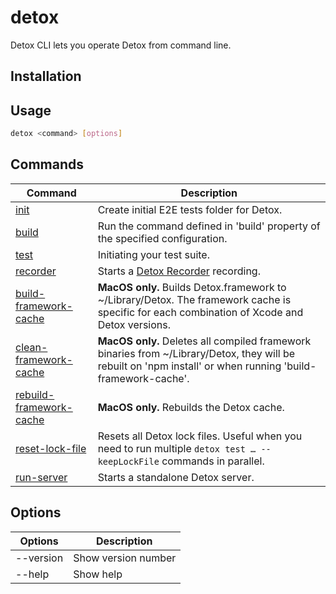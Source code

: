 # detox

Detox CLI lets you operate Detox from command line.

## Installation

## Usage

```bash
detox <command> [options]
```

## Commands

| Command                   | Description                                                                                                                                                   |
| ------------------------- | ------------------------------------------------------------------------------------------------------------------------------------------------------------- |
| [init]                    | Create initial E2E tests folder for Detox.                                                                                                                    |
| [build]                   | Run the command defined in 'build' property of the specified configuration.                                                                                   |
| [test]                    | Initiating your test suite.                                                                                                                                   |
| [recorder]                | Starts a [Detox Recorder](https://github.com/wix/DetoxRecorder) recording.                                                                                    |
| [build-framework-cache]   | **MacOS only.** Builds Detox.framework to \~/Library/Detox. The framework cache is specific for each combination of Xcode and Detox versions.                 |
| [clean-framework-cache]   | **MacOS only.** Deletes all compiled framework binaries from \~/Library/Detox, they will be rebuilt on 'npm install' or when running 'build-framework-cache'. |
| [rebuild-framework-cache] | **MacOS only.** Rebuilds the Detox cache.                                                                                                                     |
| [reset-lock-file]         | Resets all Detox lock files. Useful when you need to run multiple `detox test … --keepLockFile` commands in parallel.                                         |
| [run-server]              | Starts a standalone Detox server.                                                                                                                             |

## Options

| Options   | Description         |
| --------- | ------------------- |
| --version | Show version number |
| --help    | Show help           |

[init]: init.md

[build]: build.md

[test]: test.md

[recorder]: recorder.md

[build-framework-cache]: build-framework-cache.md

[clean-framework-cache]: clean-framework-cache.md

[rebuild-framework-cache]: rebuild-framework-cache.md

[reset-lock-file]: reset-lock-file.md

[run-server]: run-server.md
